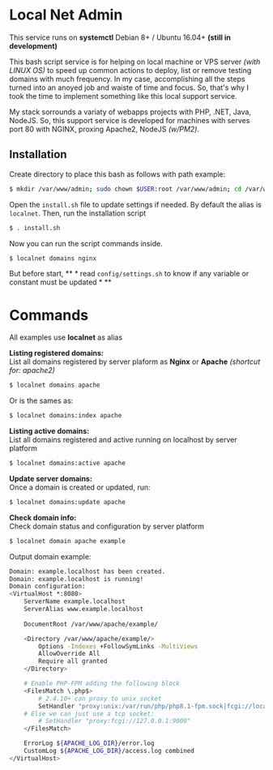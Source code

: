 # Local Net Admin
This service runs on **systemctl** Debian 8+ / Ubuntu 16.04+ **(still in development)**

This bash script service is for helping on local machine or VPS server *(with LINUX OS)* to speed up common actions to deploy, list or remove testing domains with much frequency.
In my case, accomplishing all the steps turned into an anoyed job and waiste of time and focus. So, that's why I took the time to implement something like this local support service.

My stack sorrounds a variaty of webapps projects with PHP, .NET, Java, NodeJS. So, this support service is developed for machines with serves port 80 with NGINX, proxing Apache2, NodeJS *(w/PM2)*.

## Installation
Create directory to place this bash as follows with path example:
```bash
$ mkdir /var/www/admin; sudo chown $USER:root /var/www/admin; cd /var/www/admin; 
```

Open the `install.sh` file to update settings if needed. By default the alias is `localnet`. Then, run the installation script
```bash
$ . install.sh
```

Now you can run the script commands inside.
```bash
$ localnet domains nginx
```

But before start, ** * read `config/settings.sh` to know if any variable or constant must be updated * **

# Commands
All examples use **localnet** as alias

**Listing registered domains:** \
List all domains registered by server plaform as **Nginx** or **Apache** *(shortcut for: apache2)*
```bash
$ localnet domains apache
```
Or is the sames as:
```bash
$ localnet domains:index apache
```

**Listing active domains:** \
List all domains registered and active running on localhost by server platform
```bash
$ localnet domains:active apache
```

**Update server domains:** \
Once a domain is created or updated, run:
```bash
$ localnet domains:update apache
```

**Check domain info:** \
Check domain status and configuration by server platform
```bash
$ localnet domain apache example
```
Output domain example:
```bash
Domain: example.localhost has been created.
Domain: example.localhost is running!
Domain configuration:
<VirtualHost *:8080>
    ServerName example.localhost
    ServerAlias www.example.localhost
    
    DocumentRoot /var/www/apache/example/

    <Directory /var/www/apache/example/>
        Options -Indexes +FollowSymLinks -MultiViews
        AllowOverride All
        Require all granted
    </Directory>

    # Enable PHP-FPM adding the following block
    <FilesMatch \.php$>
        # 2.4.10+ can proxy to unix socket
        SetHandler "proxy:unix:/var/run/php/php8.1-fpm.sock|fcgi://localhost"
	# Else we can just use a tcp socket:
        # SetHandler "proxy:fcgi://127.0.0.1:9000"
    </FilesMatch> 

    ErrorLog ${APACHE_LOG_DIR}/error.log
    CustomLog ${APACHE_LOG_DIR}/access.log combined
</VirtualHost>
```